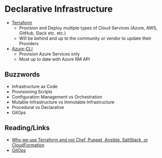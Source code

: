 # Declarative Infrastructure

- [Terraform](https://terraform.io)
  - Provision and Deploy multiple types of Cloud Services (Azure, AWS, GitHub, Slack etc. etc.)
  - Will be behind and up to the community or vendor to update their Providers
- [Azure-CLI](https://docs.microsoft.com/en-us/cli/azure/install-azure-cli?view=azure-cli-latest)
  - Provision Azure Services only
  - Most up to date with Azure RM API

## Buzzwords
- Infrastructure as Code
- Provisioning Scripts
- Configuration Management vs Orchestration
- Mutable Infrastructure vs Immutable Infrastructure
- Procedural vs Declarative
- GitOps

## Reading/Links

- [Why we use Terraform and not Chef, Puppet, Ansible, SaltStack, or CloudFormation](https://blog.gruntwork.io/why-we-use-terraform-and-not-chef-puppet-ansible-saltstack-or-cloudformation-7989dad2865c)
- [GitOps](https://www.weave.works/technologies/gitops/)